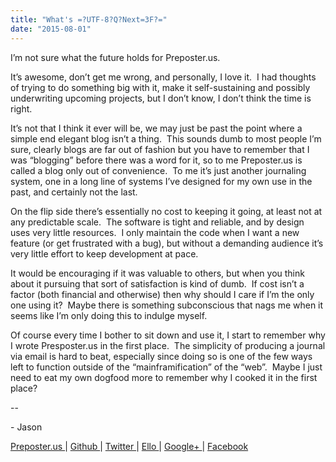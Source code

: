 ```yaml
---
title: "What's =?UTF-8?Q?Next=3F?="
date: "2015-08-01"
---
```


<div class="content">
<p>I’m not sure what the future holds for Preposter.us.</p>
<p>It’s awesome, don’t get me wrong, and personally, I love it.  I had thoughts
of trying to do something big with it, make it self-sustaining and possibly
underwriting upcoming projects, but I don’t know, I don’t think the time is
right.</p>
<p>It’s not that I think it ever will be, we may just be past the point where a
simple end elegant blog isn’t a thing.  This sounds dumb to most people I’m
sure, clearly blogs are far out of fashion but you have to remember that I was
“blogging” before there was a word for it, so to me Preposter.us is called a
blog only out of convenience.  To me it’s just another journaling system, one
in a long line of systems I’ve designed for my own use in the past, and
certainly not the last.</p>
<p>On the flip side there’s essentially no cost to keeping it going, at least not
at any predictable scale.  The software is tight and reliable, and by design
uses very little resources.  I only maintain the code when I want a new
feature (or get frustrated with a bug), but without a demanding audience it’s
very little effort to keep development at pace.</p>
<p>It would be encouraging if it was valuable to others, but when you think about
it pursuing that sort of satisfaction is kind of dumb.  If cost isn’t a factor
(both financial and otherwise) then why should I care if I’m the only one
using it?  Maybe there is something subconscious that nags me when it seems
like I’m only doing this to indulge myself.</p>
<p>Of course every time I bother to sit down and use it, I start to remember why
I wrote Presposter.us in the first place.  The simplicity of producing a
journal via email is hard to beat, especially since doing so is one of the few
ways left to function outside of the “mainframification” of the “web”.  Maybe
I just need to eat my own dogfood more to remember why I cooked it in the
first place?</p>
<p>--</p>
<p>- Jason</p>
<p><a href="http://jjg.preposter.us/" target="_blank"> Preposter.us </a> | <a href="https://github.com/jjg" target="_blank"> Github
</a> | <a href="https://twitter.com/jasonbot2000" target="_blank"> Twitter </a> | <a href="https://ello.co/jasonbot" target="_blank">
Ello </a> | <a href="https://plus.google.com/u/0/+JasonGullickson/posts" target="_blank"> Google+
</a> | <a href="https://www.facebook.com/jasonjgullickson" target="_blank"> Facebook
</a></p>
</div>
